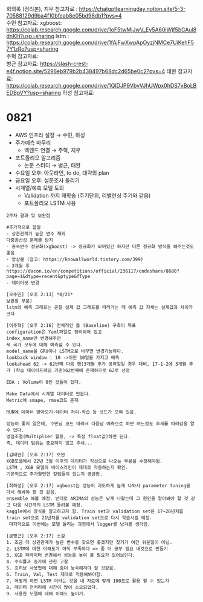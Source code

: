 회의록 (정리본), 지우 참고자료 :  https://chatgptlearningday.notion.site/5-3-70588129d9ba4f10bfeab8e05bd98db1?pvs=4  
수민 참고자료: 
    xgboost: https://colab.research.google.com/drive/1oF5twMjJwV_Ey5A60iWjf5bCAul8dnKH?usp=sharing
    lstm : https://colab.research.google.com/drive/1fAjFwXwpApOyzjNMCe7UiKehF57Y1zRo?usp=sharing    
주혁 참고자료:  
병근 참고자료: https://slash-crest-e4f.notion.site/5296eb979b2b438497b68dc2d65be0c2?pvs=4
태완 참고자료:   https://colab.research.google.com/drive/1QIDJP9VbvVJhUWpx0hDS7vBoLBEDBpVY?usp=sharing
하성 참고자료:   


# 0821

- AWS 인프라 설정 → 수민, 하성
- 주가예측 마무리
    - 백엔드 연결 → 주혁, 지우
- 포트폴리오 알고리즘
    - 논문 스터디 → 병근, 태완
- 수요일 오후: 아웃라인, to do, 대략의 plan
- 금요일 오후: 설문조사 돌리기
- 시계열/예측 모델 토의
  - Validation 까지 재학습 (주기단위, 리밸런싱 주기와 같음)
  - 포트폴리오 LSTM 사용

```
2주차 결과 및 보완점

#추가적으로 할일
- 상관관계가 높은 변수 제외  
다중공선성 문제를 방지
- 종속변수 정규화(xgboost) -> 정규화가 되어있긴 하지만 다른 정규화 방식을 해주는것도 좋음
- 앙상블 (참고: https://knowallworld.tistory.com/399)
- 3개월 후
https://dacon.io/en/competitions/official/236117/codeshare/8680?page=1&dtype=recent&ptype&fType
- 데이터셋 변경

[오수민] [오후 2:13] *8/21*
보완할 부분)
lstm의 예측 그래프는 곧잘 실제 값 그래프를 따라가는 데 예측 값 자체는 실제값과 차이가 크다 

[이주혁] [오후 2:16] 전체적인 틀 (Baseline) 구축이 목표
configuration은 Yaml파일로 정리되어 있고
index_name만 변경해주면 
세 국가 모두에 대해 예측할 수 있다.
model_name을 GRU이나 LSTM으로 바꾸면 변경가능하다.
lookback window : 10 ->이전 10일을 가지고 예측
lookahead 62 -> 62번째 다음 행(3개월 후가 공휴일일 경우 대비, 17-1-2에 3개월 후가 (학습 데이터프레임 기준)62번째에 존재하므로 62로 선정

EDA : Volume이 0인 것들이 있다.

Make Data에서 시계열 데이터로 만든다.
Metric에 smape, rmse코드 존재

RUN에 데이터 받아오기-데이터 처리-학습 등 코드가 모여 있음.

성능이 좋지 않은데, 수민님 코드 따라서 다음날 예측으로 하면 어느정도 추세를 따라감을 알 수 있다.
영점조절(Multiplier 활용, -> 특정 float값)하면 된다.
즉, 데이터 범위는 중요하지 않고 추세...

[김태완] [오후 2:17] 보완
XGB모델에서 22년 3월 이후의 데이터가 직선으로 나오는 부분을 수정해야됨.
LSTM , XGB 모델의 베이스라인이 제대로 작동하는지 확인.
기본적으로 추가할만한 칼럼들이 있는지 궁금함.

[최하성] [오후 2:17] xgboost는 성능이 과도하게 높게 나와서 parameter tuning을 다시 해봐야 할 것 같음. 
ensemble 해볼 예정. 반대로 ARIMA의 성능은 낮게 나왔는데 그 원인을 알아봐야 할 것 같고 다음 시간까지 LSTM 돌려볼 예정. 
kaggle에서 양식을 참고하고자 함. Train set과 validation set은 17~20년치를 train set으로 21년치를 validation set으로 다시 학습시킬 예정.
 마지막으로 이번에는 모델 돌리는 과정에서 logger를 남겨볼 생각임.

[문병근] [오후 2:17] 소감
1. 조금 더 상관관계가 높은 변수를 찾으면 좋겠지만 찾기가 여간 쉬운일이 아님.
2. LSTM에 대한 이해도가 아직 부족하다 => 좀 더 공부 필요 내것으로 만들기
3. XGB 파라미터 변경해서 성능을 높여 볼 필요가 있어보인다.
4. 수익률과 종가에 관한 고찰
5. 깃허브 사용법에 대해 좀더 능숙해져야 할 것같음.
6. Train, Val, Test 제대로 적용해봐야함.
7. 어떻게 하면 LSTM 이라는 것을 내 자료에 맞게 100프로 활용 할 수 있는가
8. 데이터 전처리에 시간이 많이 소요되었다.
9. 사용한 모델에 대해 이해도 높이기.
```

